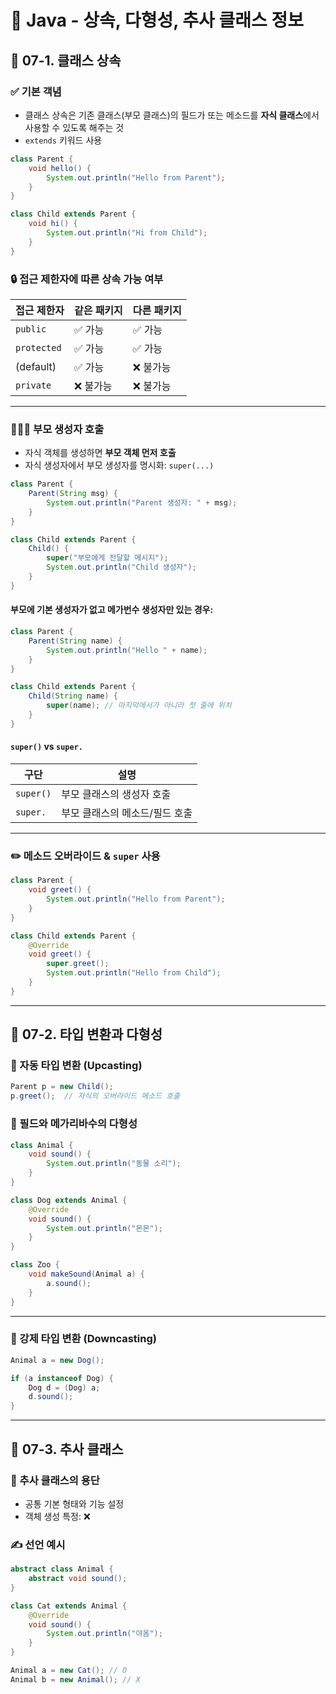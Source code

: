 # 🧠 Java - 상속, 다형성, 추사 클래스 정보

## 📘 07-1. 클래스 상속

### ✅ 기본 객념

- 클래스 상속은 기존 클래스(부모 클래스)의 필드가 또는 메소드를 **자식 클래스**에서 사용할 수 있도록 해주는 것
- `extends` 키워드 사용

```java
class Parent {
    void hello() {
        System.out.println("Hello from Parent");
    }
}

class Child extends Parent {
    void hi() {
        System.out.println("Hi from Child");
    }
}
```

### 🔒 접근 제한자에 따른 상속 가능 여부

| 접근 제한자 | 같은 패키지 | 다른 패키지 |
|----------------|----------------|----------------|
| `public`       | ✅ 가능     | ✅ 가능     |
| `protected`    | ✅ 가능     | ✅ 가능     |
| (default)      | ✅ 가능     | ❌ 불가능  |
| `private`      | ❌ 불가능  | ❌ 불가능  |

---

### 👨‍👩‍👧 부모 생성자 호출

- 자식 객체를 생성하면 **부모 객체 먼저 호출**
- 자식 생성자에서 부모 생성자를 명시화: `super(...)`

```java
class Parent {
    Parent(String msg) {
        System.out.println("Parent 생성자: " + msg);
    }
}

class Child extends Parent {
    Child() {
        super("부모에게 전달할 메시지");
        System.out.println("Child 생성자");
    }
}
```

#### 부모에 기본 생성자가 없고 메가번수 생성자만 있는 경우:

```java
class Parent {
    Parent(String name) {
        System.out.println("Hello " + name);
    }
}

class Child extends Parent {
    Child(String name) {
        super(name); // 마지막에서가 아니라 첫 줄에 위치
    }
}
```

#### `super()` vs `super.`

| 구단        | 설명                          |
|-------------|---------------------------------|
| `super()`   | 부모 클래스의 생성자 호출   |
| `super.`    | 부모 클래스의 메소드/필드 호출 |

---

### ✏️ 메소드 오버라이드 & `super` 사용

```java
class Parent {
    void greet() {
        System.out.println("Hello from Parent");
    }
}

class Child extends Parent {
    @Override
    void greet() {
        super.greet();
        System.out.println("Hello from Child");
    }
}
```

---

## 🧬 07-2. 타입 변환과 다형성

### 🔄 자동 타입 변환 (Upcasting)

```java
Parent p = new Child();
p.greet();  // 자식의 오버라이드 메소드 호출
```

### 🧪 필드와 메가리바수의 다형성

```java
class Animal {
    void sound() {
        System.out.println("동물 소리");
    }
}

class Dog extends Animal {
    @Override
    void sound() {
        System.out.println("몬몬");
    }
}

class Zoo {
    void makeSound(Animal a) {
        a.sound();
    }
}
```

---

### 🔁 강제 타입 변환 (Downcasting)

```java
Animal a = new Dog();

if (a instanceof Dog) {
    Dog d = (Dog) a;
    d.sound();
}
```

---

## 🧱 07-3. 추사 클래스

### 📌 추사 클래스의 용단

- 공통 기본 형태와 기능 설정
- 객체 생성 특정: ❌

### ✍️ 선언 예시

```java
abstract class Animal {
    abstract void sound();
}

class Cat extends Animal {
    @Override
    void sound() {
        System.out.println("야옴");
    }
}
```

```java
Animal a = new Cat(); // O
Animal b = new Animal(); // X
```
